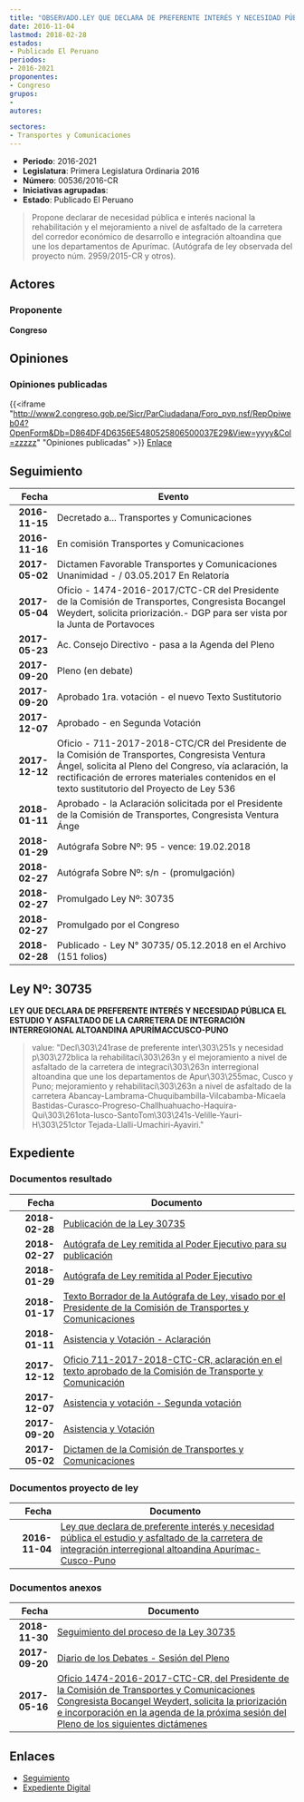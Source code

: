 ```yaml
---
title: "OBSERVADO.LEY QUE DECLARA DE PREFERENTE INTERÉS Y NECESIDAD PÚBLICA EL ESTUDIO Y ASFALTADO DE LA CARRETERA DE INTEGRACIÓN INTERREGIONAL ALTOANDINA APURÍMAC-CUSCO-PUNO"
date: 2016-11-04
lastmod: 2018-02-28
estados:
- Publicado El Peruano
periodos:
- 2016-2021
proponentes:
- Congreso
grupos:
- 
autores:

sectores:
- Transportes y Comunicaciones
---
```

- **Periodo**: 2016-2021
- **Legislatura**: Primera Legislatura Ordinaria 2016
- **Número**: 00536/2016-CR
- **Iniciativas agrupadas**: 
- **Estado**: Publicado El Peruano

> Propone declarar de necesidad pública e interés nacional la rehabilitación y el mejoramiento a nivel de asfaltado de la carretera del corredor económico de desarrollo e integración altoandina que une los departamentos de Apurímac. (Autógrafa de ley observada del proyecto núm. 2959/2015-CR y otros).


## Actores

### Proponente

**Congreso**

## Opiniones

### Opiniones publicadas

{{<iframe "http://www2.congreso.gob.pe/Sicr/ParCiudadana/Foro_pvp.nsf/RepOpiweb04?OpenForm&Db=D864DF4D6356E5480525806500037E29&View=yyyy&Col=zzzzz" "Opiniones publicadas" >}}
[Enlace](http://www2.congreso.gob.pe/Sicr/ParCiudadana/Foro_pvp.nsf/RepOpiweb04?OpenForm&Db=D864DF4D6356E5480525806500037E29&View=yyyy&Col=zzzzz)


## Seguimiento

| Fecha | Evento |
|------:|--------|
| **2016-11-15** | Decretado a... Transportes y Comunicaciones |
| **2016-11-16** | En comisión Transportes y Comunicaciones |
| **2017-05-02** | Dictamen Favorable Transportes y Comunicaciones Unanimidad - / 03.05.2017 En Relatoría |
| **2017-05-04** | Oficio - 1474-2016-2017/CTC-CR del Presidente de la Comisión de Transportes, Congresista Bocangel Weydert, solicita priorización.- DGP para ser vista por la Junta de Portavoces |
| **2017-05-23** | Ac. Consejo Directivo - pasa a la Agenda del Pleno |
| **2017-09-20** | Pleno (en debate) |
| **2017-09-20** | Aprobado 1ra. votación - el nuevo Texto Sustitutorio |
| **2017-12-07** | Aprobado - en Segunda Votación |
| **2017-12-12** | Oficio - 711-2017-2018-CTC/CR del Presidente de la Comisión de Transportes, Congresista Ventura Ángel, solicita al Pleno del Congreso, vía aclaración, la rectificación de errores materiales contenidos en el texto sustitutorio del Proyecto de Ley 536 |
| **2018-01-11** | Aprobado - la Aclaración solicitada por el Presidente de la Comisión de Transportes, Congresista Ventura Ánge |
| **2018-01-29** | Autógrafa Sobre Nº: 95 - vence: 19.02.2018 |
| **2018-02-27** | Autógrafa Sobre Nº: s/n - (promulgación) |
| **2018-02-27** | Promulgado Ley Nº: 30735 |
| **2018-02-27** | Promulgado por el Congreso |
| **2018-02-28** | Publicado - Ley N° 30735/ 05.12.2018 en el Archivo (151 folios) |

## Ley Nº: 30735

**LEY QUE DECLARA DE PREFERENTE INTERÉS Y NECESIDAD PÚBLICA EL ESTUDIO Y ASFALTADO DE LA CARRETERA DE INTEGRACIÓN INTERREGIONAL ALTOANDINA APURÍMACCUSCO-PUNO**

> value: "Decl\303\241rase de preferente inter\303\251s y necesidad p\303\272blica la rehabilitaci\303\263n y el mejoramiento a nivel de asfaltado de la carretera de integraci\303\263n interregional altoandina que une los departamentos de Apur\303\255mac, Cusco y Puno; mejoramiento y rehabilitaci\303\263n a nivel de asfaltado de la carretera Abancay-Lambrama-Chuquibambilla-Vilcabamba-Micaela Bastidas-Curasco-Progreso-Challhuahuacho-Haquira-Qui\303\261ota-lusco-SantoTom\303\241s-Velille-Yauri-H\303\251ctor Tejada-Llalli-Umachiri-Ayaviri."


## Expediente

### Documentos resultado

| Fecha | Documento |
|------:|-----------|
| **2018-02-28** | [Publicación de la Ley 30735](http://www.leyes.congreso.gob.pe/Documentos/2016_2021/ADLP/Normas_Legales/30735-LEY.pdf) |
| **2018-02-27** | [Autógrafa de Ley remitida al Poder Ejecutivo para su publicación](http://www.leyes.congreso.gob.pe/Documentos/2016_2021/ADLP/Texto_Aprobado/AU0053620180227.pdf) |
| **2018-01-29** | [Autógrafa de Ley remitida al Poder Ejecutivo](http://www.leyes.congreso.gob.pe/Documentos/2016_2021/Autografas/Ley_y_de_Resolucion_Legislativa/AU0053620180129.pdf) |
| **2018-01-17** | [Texto Borrador de la Autógrafa de Ley, visado por el Presidente de la Comisión de Transportes y Comunicaciones](http://www.leyes.congreso.gob.pe/Documentos/2016_2021/Texto_Borrador_de_Autografa/BAU00536_20180117.pdf) |
| **2018-01-11** | [Asistencia y Votación - Aclaración](http://www.leyes.congreso.gob.pe/Documentos/2016_2021/Asistencia_y_Votacion/Proyectos_de_Ley/AV00536_20180111.pdf) |
| **2017-12-12** | [Oficio 711-2017-2018-CTC-CR, aclaración en el texto aprobado de la Comisión de Transporte y Comunicación](http://www.leyes.congreso.gob.pe/Documentos/2016_2021/Oficios/Comisiones_Ordinarias/OFICIO-711-2017-2018-CTC_CR.pdf) |
| **2017-12-07** | [Asistencia y votación - Segunda votación](http://www.leyes.congreso.gob.pe/Documentos/2016_2021/Asistencia_y_Votacion/Proyectos_de_Ley/SV00536_20171207.pdf) |
| **2017-09-20** | [Asistencia y Votación](http://www.leyes.congreso.gob.pe/Documentos/2016_2021/Asistencia_y_Votacion/Proyectos_de_Ley/AV00536_20170920.pdf) |
| **2017-05-02** | [Dictamen de la Comisión de Transportes y Comunicaciones](http://www.leyes.congreso.gob.pe/Documentos/2016_2021/Dictamenes/Proyectos_de_Ley/00536DC23MAY_20170502.pdf) |

### Documentos proyecto de ley

| Fecha | Documento |
|------:|-----------|
| **2016-11-04** | [Ley que declara de preferente interés y necesidad pública el estudio y asfaltado de la carretera de integración interregional altoandina Apurímac-Cusco-Puno](http://www.leyes.congreso.gob.pe/Documentos/2016_2021/Proyectos_de_Ley_y_de_Resoluciones_Legislativas/PL00536_20161104.pdf) |

### Documentos anexos

| Fecha | Documento |
|------:|-----------|
| **2018-11-30** | [Seguimiento del proceso de la Ley 30735](http://www.leyes.congreso.gob.pe/Documentos/2016_2021/Seguimiento_de_Proyectos_de_Ley/00536PL20181130.pdf) |
| **2017-09-20** | [Diario de los Debates - Sesión del Pleno](http://www.leyes.congreso.gob.pe/Documentos/2016_2021/ADLP/Diario_Debates/30735-TDD.pdf) |
| **2017-05-16** | [Oficio 1474-2016-2017-CTC-CR, del Presidente de la Comisión de Transportes y Comunicaciones Congresista Bocangel Weydert, solicita la priorización e incorporación en la agenda de la próxima sesión del Pleno de los siguientes dictámenes](http://www.leyes.congreso.gob.pe/Documentos/2016_2021/Oficios/Comisiones_Ordinarias/OFICIO-1474-2016-2017-CTC-CR.pdf) |

## Enlaces

- [Seguimiento](http://www2.congreso.gob.pe/Sicr/TraDocEstProc/CLProLey2016.nsf/f7fff46988ca05b1052578e100829cc7/21fb2d3c449c352a052580640059c764?OpenDocument)
- [Expediente Digital](http://www2.congreso.gob.pe/Sicr/TraDocEstProc/Expvirt_2011.nsf/visbusqptramdoc1621/00536?opendocument)

